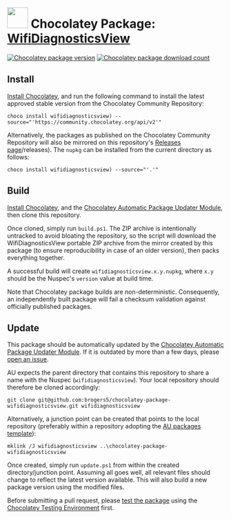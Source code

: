 # <img src="https://cdn.jsdelivr.net/gh/brogers5/chocolatey-package-wifidiagnosticsview@ccb25ee5752ef92b55e79309a59db71067938260/wifidiagnosticsview.png" width="48" height="48"/> Chocolatey Package: [WifiDiagnosticsView](https://community.chocolatey.org/packages/wifidiagnosticsview)

[![Chocolatey package version](https://img.shields.io/chocolatey/v/wifidiagnosticsview.svg)](https://community.chocolatey.org/packages/wifidiagnosticsview)
[![Chocolatey package download count](https://img.shields.io/chocolatey/dt/wifidiagnosticsview.svg)](https://community.chocolatey.org/packages/wifidiagnosticsview)

## Install

[Install Chocolatey](https://chocolatey.org/install), and run the following command to install the latest approved stable version from the Chocolatey Community Repository:

```shell
choco install wifidiagnosticsview) --source="'https://community.chocolatey.org/api/v2'"
```

Alternatively, the packages as published on the Chocolatey Community Repository will also be mirrored on this repository's [Releases page](https://github.com/brogers5/chocolatey-package-wifidiagnosticsview)/releases). The `nupkg` can be installed from the current directory as follows:

```shell
choco install wifidiagnosticsview) --source="'.'"
```

## Build

[Install Chocolatey](https://chocolatey.org/install), and the [Chocolatey Automatic Package Updater Module](https://github.com/majkinetor/au), then clone this repository.

Once cloned, simply run `build.ps1`. The ZIP archive is intentionally untracked to avoid bloating the repository, so the script will download the WifiDiagnosticsView portable ZIP archive from the mirror created by this package (to ensure reproducibility in case of an older version), then packs everything together.

A successful build will create `wifidiagnosticsview.x.y.nupkg`, where `x.y` should be the Nuspec's `version` value at build time.

Note that Chocolatey package builds are non-deterministic. Consequently, an independently built package will fail a checksum validation against officially published packages.

## Update

This package should be automatically updated by the [Chocolatey Automatic Package Updater Module](https://github.com/majkinetor/au). If it is outdated by more than a few days, please [open an issue](https://github.com/brogers5/chocolatey-package-wifidiagnosticsview/issues).

AU expects the parent directory that contains this repository to share a name with the Nuspec (`wifidiagnosticsview`). Your local repository should therefore be cloned accordingly:

```shell
git clone git@github.com:brogers5/chocolatey-package-wifidiagnosticsview.git wifidiagnosticsview
```

Alternatively, a junction point can be created that points to the local repository (preferably within a repository adopting the [AU packages template](https://github.com/majkinetor/au-packages-template)):

```shell
mklink /J wifidiagnosticsview ..\chocolatey-package-wifidiagnosticsview
```

Once created, simply run `update.ps1` from within the created directory/junction point. Assuming all goes well, all relevant files should change to reflect the latest version available. This will also build a new package version using the modified files.

Before submitting a pull request, please [test the package](https://docs.chocolatey.org/en-us/community-repository/moderation/package-verifier#steps-for-each-package) using the [Chocolatey Testing Environment](https://github.com/chocolatey-community/chocolatey-test-environment) first.
